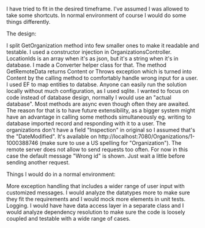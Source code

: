 I have tried to fit in the desired timeframe. I've assumed I was allowed to take some shortcuts. In normal environment of course I would do some things differently.

The design:

I split GetOrganization method into few smaller ones to make it readable and testable. I used a constructor injection in OrganizationsController.
LocationIds is an array when it's as json, but it's a string when it's in database. I made a Converter helper class for that.
The method GetRemoteData returns Content or Throws exception which is turned into Content by the calling method to comfortably handle wrong input for a user.
I used EF to map entities to databse.
Anyone can easily run the solution locally without much configuration, as I used sqlite. I wanted to focus on code instead of database design, normally I would use an "actual database".
Most methods are async even though often they are awaited. The reason for that is to have future extensibility, as a bigger system might have an advantage in calling some methods simultaneously eg. writing to database imported record and responding with it to a user.
The organizations don't have a field "Inspection" in original so I assumed that's the "DateModified".
It's available on http://localhost:7080/Organizations/1-1000388746 (make sure to use a US spelling for "Organization"). The remote server does not allow to send requests too often. For now in this case the default message "Wrong id" is shown. Just wait a little before sending another request.


Things I would do in a normal environment:

More exception handling that includes a wider range of user input with customized messages.
I would analyze the datatypes more to make sure they fit the requirements and I would mock more elements in unit tests.
Logging.
I would have have data access layer in a separate class and I would analyze dependency resolution to make sure the code is loosely coupled and testable with a wide range of cases.
